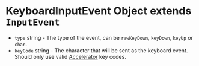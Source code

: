 # KeyboardInputEvent Object extends `InputEvent`

* `type` string - The type of the event, can be `rawKeyDown`, `keyDown`, `keyUp` or `char`.
* `keyCode` string - The character that will be sent
  as the keyboard event. Should only use valid [Accelerator](../../tutorial/keyboard-shortcuts.md#accelerators)
  key codes.
